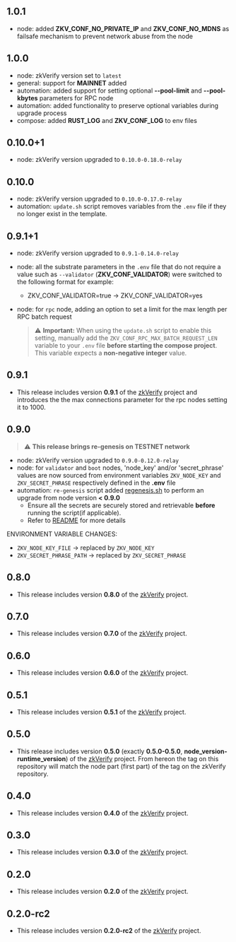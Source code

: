 ## 1.0.1
* node: added **ZKV_CONF_NO_PRIVATE_IP** and **ZKV_CONF_NO_MDNS** as failsafe mechanism to prevent network abuse from the node

## 1.0.0
* node: zkVerify version set to `latest`
* general: support for **MAINNET** added
* automation: added support for setting optional **--pool-limit** and **--pool-kbytes** parameters for RPC node
* automation: added functionality to preserve optional variables during upgrade process
* compose: added **RUST_LOG** and **ZKV_CONF_LOG** to env files

## 0.10.0+1
* node: zkVerify version upgraded to `0.10.0-0.18.0-relay`

## 0.10.0
* node: zkVerify version upgraded to `0.10.0-0.17.0-relay`
* automation: `update.sh` script removes variables from the `.env` file if they no longer exist in the template.

## 0.9.1+1
* node: zkVerify version upgraded to `0.9.1-0.14.0-relay`
* node: all the substrate parameters in the `.env` file that do not require a value such as `--validator` (**ZKV_CONF_VALIDATOR**) were switched to the following format for example:
  * ZKV_CONF_VALIDATOR=true → ZKV_CONF_VALIDATOR=yes
* node: for `rpc` node, adding an option to set a limit for the max length per RPC batch request

  > ⚠️ **Important:** When using the `update.sh` script to enable this setting, manually add the `ZKV_CONF_RPC_MAX_BATCH_REQUEST_LEN` variable to your `.env` file **before starting the compose project**.
  > This variable expects a **non-negative integer** value.

## 0.9.1
* This release includes version **0.9.1** of the [zkVerify](https://github.com/HorizenLabs/zkVerify) project and introduces the the max connections parameter for the rpc nodes setting it to 1000. 

## 0.9.0

> ⚠️  **This release brings re-genesis on TESTNET network**

* node: zkVerify version upgraded to `0.9.0-0.12.0-relay`
* node: for `validator` and `boot` nodes, 'node_key' and/or 'secret_phrase' values are now sourced from environment variables `ZKV_NODE_KEY` and `ZKV_SECRET_PHRASE` respectively defined in the **.env** file
* automation: `re-genesis` script added [regenesis.sh](./scripts/regenesis.sh) to perform an upgrade from node version **< 0.9.0**
  * Ensure all the secrets are securely stored and retrievable **before** running the script(if applicable).
  * Refer to [README](./README.md#re-genesis) for more details

ENVIRONMENT VARIABLE CHANGES:
* `ZKV_NODE_KEY_FILE` → replaced by `ZKV_NODE_KEY`
* `ZKV_SECRET_PHRASE_PATH` → replaced by `ZKV_SECRET_PHRASE`

## 0.8.0
* This release includes version **0.8.0** of the [zkVerify](https://github.com/HorizenLabs/zkVerify) project.
  
## 0.7.0
* This release includes version **0.7.0** of the [zkVerify](https://github.com/HorizenLabs/zkVerify) project.
  
## 0.6.0
* This release includes version **0.6.0** of the [zkVerify](https://github.com/HorizenLabs/zkVerify) project.

## 0.5.1
* This release includes version **0.5.1** of the [zkVerify](https://github.com/HorizenLabs/zkVerify) project.

## 0.5.0
* This release includes version **0.5.0** (exactly **0.5.0-0.5.0**, **node_version-runtime_version**) of the [zkVerify](https://github.com/HorizenLabs/zkVerify) project.
  From hereon the tag on this repository will match the node part (first part) of the tag on the zkVerify repository.

## 0.4.0
* This release includes version **0.4.0** of the [zkVerify](https://github.com/HorizenLabs/zkVerify) project.

## 0.3.0
* This release includes version **0.3.0** of the [zkVerify](https://github.com/HorizenLabs/zkVerify) project.

## 0.2.0
* This release includes version **0.2.0** of the [zkVerify](https://github.com/HorizenLabs/zkVerify) project.

## 0.2.0-rc2
* This release includes version **0.2.0-rc2** of the [zkVerify](https://github.com/HorizenLabs/zkVerify) project.
